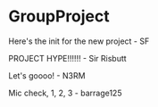 # GroupProject 
Here's the init for the new project - SF

PROJECT HYPE!!!!!! - Sir Risbutt

Let's goooo! - N3RM

Mic check, 1, 2, 3 - barrage125